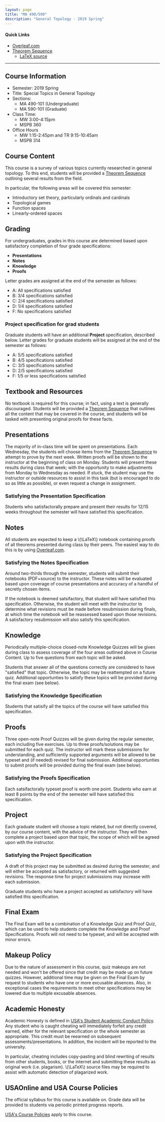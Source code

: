 ```yaml
---
layout: page
title: "MA 490/590"
description: "General Topology - 2019 Spring"
---
```


#### Quick Links

- [Overleaf.com](http://overleaf.com)
- [Theorem Sequence][thm-seq]
    - [LaTeX source](https://raw.githubusercontent.com/StevenClontz/intro-to-topology/master/build/intro-to-topology.tex)

---

## Course Information

* Semester: 2019 Spring 
* Title: Special Topics in General Topology 
* Sections:
    * MA 490-101 (Undergraduate)
    * MA 590-101 (Graduate)
* Class Time:
    * MW 3:00-4:15pm
    * MSPB 360
* Office Hours
    * MW 1:15-2:45pm and TR 9:15-10:45am
    * MSPB 314

## Course Content

This course is a survey of various topics currently researched in general topology. 
To this end, students will be provided a
[Theorem Sequence][thm-seq] outlining several results from the field. 

In particular, the following areas will be covered this semester:
- Introductory set theory, particularly ordinals and cardinals
- Topological games
- Function spaces
- Linearly-ordered spaces 

## Grading

For undergraduates, grades in this course are determined based upon satisfactory completion
of four grade specifications:

- **Presentations** 
- **Notes**
- **Knowledge** 
- **Proofs**

Letter grades are assigned at the end of the semester as follows:

- A: All specifications satisfied
- B: 3/4 specifications satisfied
- C: 2/4 specifications satisfied
- D: 1/4 specifications satisfied
- F: No specifications satisfied

### Project specification for grad students

Graduate students will have an additional **Project** specification,
described below. Letter grades for graduate students will be assigned at
the end of the semester as follows:

- A: 5/5 specifications satisfied
- B: 4/5 specifications satisfied
- C: 3/5 specifications satisfied
- D: 2/5 specifications satisfied
- F: 1/5 or less specifications satisfied

## Textbook and Resources

No textbook is required for this course; in fact, using a text is
generally discouraged. Students will be provided a [Theorem Sequence][thm-seq]
that outlines all the content that may be covered in the course, and students
will be tasked with presenting original proofs for these facts.

## Presentations

The majority of in-class time will be spent on presentations.
Each Wednesday, the students will choose items from the [Theorem Sequence][thm-seq]
to attempt to prove by the next week. Written proofs will be shown to the
instructor at the beginning of class on Monday. Students will present these results
during class that week; with the opportunity to make adjustments from Monday to
Wednesday as needed. If stuck, the student may use the instructor or outside
resources to assist in this task (but is encouraged to do so as little as possible),
or even request a change in assignment.

### Satisfying the Presentation Specification

Students who satisfactorally prepare and present their results for 12/15 weeks throughout
the semester will have satisfied this specification.

## Notes

All students are expected to keep a \\(\LaTeX\\) notebook containing proofs of
all theorems presented during class by their peers. The easiest way to do this is by using
[Overleaf.com](http://overleaf.com). 

### Satisfying the Notes Specification

Around two-thirds through the semester, students will submit their notebooks (PDF+source)
to the instructor. These notes will be evaluated based upon coverage of course presentations
and accuracy of a handful of secretly chosen items.

If the notebook is deemed satsifactory, that student will have satisfied this specification.
Otherwise, the student will meet with the instructor to determine what revisions
must be made before resubmission during finals, at which time the notebook will be
reassessed based upon those revisions. A satisfactory resubmission will also
satisfy this specification.

## Knowledge 

Periodically multiple-choice closed-note Knowledge Quizzes will be given during class
to assess coverage of the four areas outlined above in Course Content. 
Up to five questions from each topic will be asked.

Students that answer all of the questions correctly are considered to have
"satisfied" that topic. Otherwise, the topic may be reattempted on a future quiz.
Additional opportunties to satisfy these topics will be provided during the final exam (see below).

### Satisfying the Knowledge Specification

Students that satisify all the topics of the course will have satisfied this specification.

## Proofs

Three open-note Proof Quizzes will be given during the regular semester, each including five exercises.
Up to three proofs/solutions may be submitted for each quiz.
The instructor will mark these submissions for understanding, and sufficiently supported
arguments will be allowed to be typeset and (if needed) revised for final submission.
Additional opportunties to submit proofs will be provided during the final exam (see below).

### Satisfying the Proofs Specification

Each satsifactorally typeset proof is worth one point. Students who earn at least 8 points
by the end of the semester will have satisfied this specification.

## Project

Each graduate student will choose a topic related, but not directly covered,
by our course content, with the advice of the instructor. They will then
complete a project based upon that topic, the scope of 
which will be agreed upon with the instructor. 

### Satisfying the Project Specification

A draft of this project may be submitted as desired during
the semester, and will either be accepted as satisfactory, or returned with
suggested revisions. The response time for project submissions may
increase with each submission.

Graduate students who have a project accepted as satisfactory will have
satisfied this specification.

## Final Exam

The Final Exam will be a combination of a Knowledge Quiz and Proof Quiz,
which can be used to help students complete the Knowledge and Proof
Specifications. Proofs will not need to be typeset, and will be accepted
with minor errors.

## Makeup Policy

Due to the nature of assessment in this course, quiz makeups are not needed
and won't be offered since that credit may be made up on future quizzes.
However, additional time may be given on the Final Exam by request 
to students who have one or more excusable absences. Also, in exceptional
cases the requirements to meet other specifications may be
lowered due to multiple excusable absences.

## Academic Honesty

Academic Honesty is defined in
[USA's Student Academic Conduct Policy][usa-academic-conduct].
Any student who is caught
cheating will immediately forfeit any credit earned, either for
the relevant specification or the whole semester as appropriate.
This credit must be reearned on subsequent assessments/presentations. 
In addition, the incident will be reported to the university.

In particular, cheating includes copy-pasting and blind rewriting of
results from other students, books, or the internet and submitting
these results as original work (i.e. plagarism). \\(\LaTeX\\) source files
may be required to assist with automatic detection of plagarized work.

## USAOnline and USA Course Policies

The official syllabus for this course is available on. 
Grade data will be provided to students via periodic 
printed progress reports.

[USA's Course Policies][usa-course-policies] apply to this course.


[usa-course-policies]: https://www.southalabama.edu/departments/academicaffairs/resources/policies/additionalacademiccoursepolicies.pdf

[usa-academic-conduct]: http://www.southalabama.edu/departments/academicaffairs/resources/policies/Student%20academic%20conduct%20policy-Final%20Version%20October%202014.pdf


[thm-seq]: https://stevenclontz.github.io/intro-to-topology/
